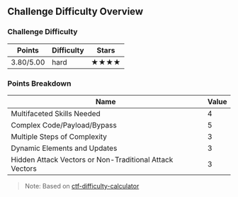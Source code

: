 ## Challenge Difficulty Overview
### Challenge Difficulty
| Points | Difficulty | Stars |
|--------|------------|-------|
| 3.80/5.00 | hard | ★★★★ |

### Points Breakdown
| Name | Value |
|------|-------|
| Multifaceted Skills Needed | 4 |
| Complex Code/Payload/Bypass | 5 |
| Multiple Steps of Complexity | 3 |
| Dynamic Elements and Updates | 3 |
| Hidden Attack Vectors or Non-Traditional Attack Vectors | 3 |

> Note: Based on [ctf-difficulty-calculator](https://github.com/dimasma0305/ctf-challenge-difficulty-calculator)
